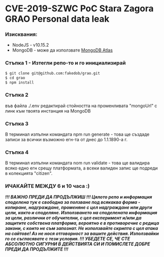 # CVE-2019-SZWC PoC Stara Zagora GRAO Personal data leak

### Изисквания:
 - NodeJS - v10.15.2
 - MongoDB - може да използвате [MongoDB Atlas](https://www.mongodb.com/cloud/atlas)

 ### Стъпка 1 - Изтегли репо-то и го инициализирай
```sh
$ git clone git@github.com:fakedob/grao.git
$ cd grao
$ npm install
```


### Стъпка 2

във файла ./.env редактирай стойността на променливата "mongoUrl" с линк към твоята инстанция на MongoDB


### Стъпка 3

В терминал изпълни командата npm run generate - това ще създаде записи за всички възможно егн-та от днес до 1.1.1890-а г.


### Стъпка 4

В терминал изпълни командата nom run validate - това ще валидира всяко едно егн срещу платформата, а всеки валиден запис ще подреди в колекцията "citizen".

### ИЧАКАЙТЕ МЕЖДУ 6 и 10 часа :)


***!!! ВАЖНО ПРЕДИ ДА ПРОДЪЛЖИШ !!!
Цялото репо и информация споделена тук е свободна за ползване под всякаква форма - копиране, надграждане, променяне с цел надграждане или други цели, както и споделяне. Използването на споделената информация за цели, различни от обучителни, с цел експеримент и/или да защитите собствена платформа, вероятно е в противоречие с редица закони, с които не съм запознат. Не използвайте скрипта с цел атака на сайтове! Аз не нося отговорност за вашите действия. Използвайки го се съгласявате с тези условия.
!!! УБЕДЕТЕ СЕ, ЧЕ СТЕ АБСОЛЮТНО СИГУРНИ В ДЕЙСТВИЯТА СИ И ПОМИСЛЕТЕ ДОБРЕ ПРЕДИ ДА ПРОДЪЛЖИТЕ !!!***
